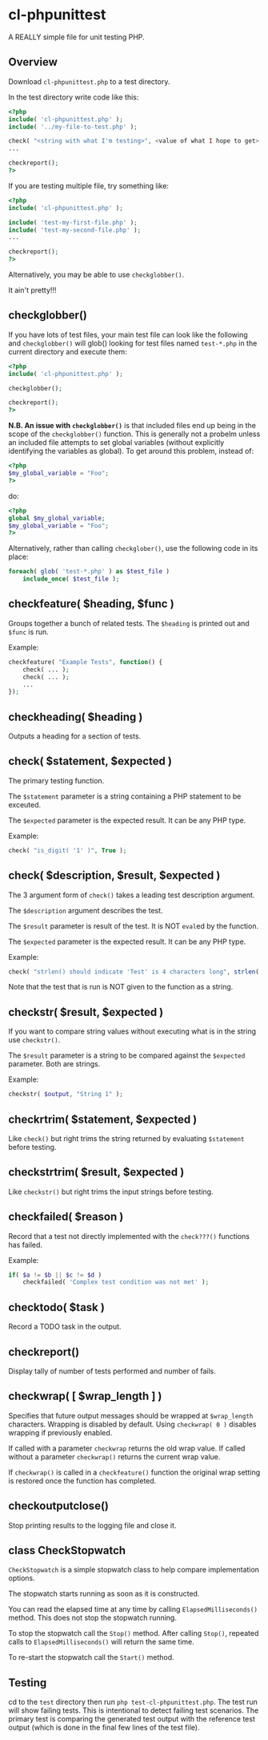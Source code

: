 # cl-phpunittest

A REALLY simple file for unit testing PHP.

## Overview

Download `cl-phpunittest.php` to a test directory.

In the test directory write code like this:

```php
<?php
include( 'cl-phpunittest.php' );
include( '../my-file-to-test.php' );

check( "<string with what I'm testing>", <value of what I hope to get> );
...

checkreport();
?>
```

If you are testing multiple file, try something like:

```php
<?php
include( 'cl-phpunittest.php' );

include( 'test-my-first-file.php' );
include( 'test-my-second-file.php' );
...

checkreport();
?>
```

Alternatively, you may be able to use `checkglobber()`.

It ain't pretty!!!

## checkglobber()

If you have lots of test files, your main test file can look
like the following and `checkglobber()` will glob() looking for test files
named `test-*.php` in the current directory and execute them:

```php
<?php
include( 'cl-phpunittest.php' );

checkglobber();

checkreport();
?>
```

__N.B. An issue with `checkglobber()`__ is that included files end up being in the
scope of the `checkglobber()` function.  This is generally not a probelm unless
an included file attempts to set global variables (without explicitly
identifying the variables as global).  To get around this problem, instead of:

```php
<?php
$my_global_variable = "Foo";
?>
```

do:

```php
<?php
global $my_global_variable;
$my_global_variable = "Foo";
?>
```

Alternatively, rather than calling `checkglober()`, use the following code in
its place:

```php
foreach( glob( 'test-*.php' ) as $test_file )
    include_once( $test_file );
```

## checkfeature( $heading, $func )

Groups together a bunch of related tests.  The `$heading` is printed out and
`$func` is run.

Example:

```php
checkfeature( "Example Tests", function() {
    check( ... );
    check( ... );
    ...
});
```

## checkheading( $heading )

Outputs a heading for a section of tests.

## check( $statement, $expected )

The primary testing function.

The `$statement` parameter is a string containing a PHP statement to be
exceuted.

The `$expected` parameter is the expected result.  It can be any PHP type.

Example:

```php
check( "is_digit( '1' )", True );
```

## check( $description, $result, $expected )

The 3 argument form of `check()` takes a leading test description argument.

The `$description` argument describes the test.

The `$result` parameter is result of the test. It is NOT `eval`ed by the
function.

The `$expected` parameter is the expected result.  It can be any PHP type.

Example:

```php
check( "strlen() should indicate 'Test' is 4 characters long", strlen( 'Test' ), 4 );
```

Note that the test that is run is NOT given to the function as a string.

## checkstr( $result, $expected )

If you want to compare string values without executing what is in the string
use `checkstr()`.

The `$result` parameter is a string to be compared against the `$expected`
parameter.  Both are strings.

Example:

```php
checkstr( $output, "String 1" );
```

## checkrtrim( $statement, $expected )

Like `check()` but right trims the string returned by evaluating `$statement`
before testing.

## checkstrtrim( $result, $expected )

Like `checkstr()` but right trims the input strings before testing.

## checkfailed( $reason )

Record that a test not directly implemented with the `check???()` functions
has failed.

Example:

```php
if( $a != $b || $c != $d )
    checkfailed( 'Complex test condition was not met' );
```

## checktodo( $task )

Record a TODO task in the output.

## checkreport()

Display tally of number of tests performed and number of fails.

## checkwrap( [ $wrap_length ] )

Specifies that future output messages should be wrapped at `$wrap_length`
characters.  Wrapping is disabled by default.  Using `checkwrap( 0 )` disables
wrapping if previously enabled.

If called with a parameter `checkwrap` returns the old wrap value.
If called without a parameter `checkwrap()` returns the current wrap value.

If `checkwrap()` is called in a `checkfeature()` function the original wrap
setting is restored once the function has completed.

## checkoutputclose()

Stop printing results to the logging file and close it.

## class CheckStopwatch

`CheckStopwatch` is a simple stopwatch class to help compare implementation
options.

The stopwatch starts running as soon as it is constructed.

You can read the elapsed time at any time by calling `ElapsedMilliseconds()`
method.  This does not stop the stopwatch running.

To stop the stopwatch call the `Stop()` method.  After calling `Stop()`,
repeated calls to `ElapsedMilliseconds()` will return the same time.

To re-start the stopwatch call the `Start()` method.

## Testing

cd to the `test` directory then run `php test-cl-phpunittest.php`.  The test
run will show failing tests.  This is intentional to detect failing test
scenarios.  The primary test is comparing the generated test output with
the reference test output (which is done in the final few lines of the test
file).
